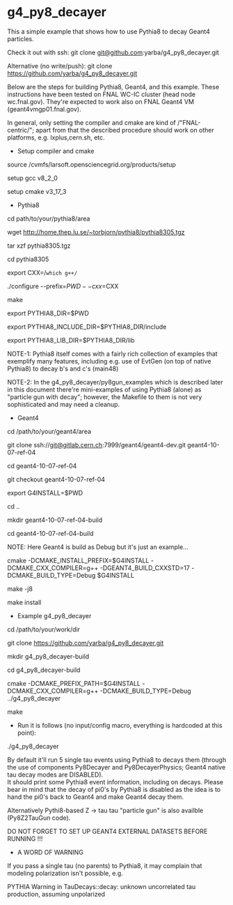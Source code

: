 # g4_py8_decayer

This a simple example that shows how to use Pythia8 to decay Geant4 particles.

Check it out with ssh:
git clone git@github.com:yarba/g4_py8_decayer.git 

Alternative (no write/push):
git clone https://github.com/yarba/g4_py8_decayer.git

Below are the steps for building Pythia8, Geant4, and this example.
These instructions have been tested on FNAL WC-IC cluster (head node wc.fnal.gov).
They're expected to work also on FNAL Geant4 VM (geant4vmgp01.fnal.gov).

In general, only setting the compiler and cmake are kind of /"FNAL-centric/"; 
apart from that the described procedure should work on other platforms, e.g. lxplus,cern.sh, etc.

* Setup compiler and cmake

source  /cvmfs/larsoft.opensciencegrid.org/products/setup

setup gcc v8_2_0

setup cmake v3_17_3

* Pythia8

cd path/to/your/pythia8/area

wget http://home.thep.lu.se/~torbjorn/pythia8/pythia8305.tgz

tar xzf pythia8305.tgz

cd pythia8305

export CXX=/`which g++/`

./configure --prefix=$PWD --cxx=$CXX

make

export PYTHIA8_DIR=$PWD

export PYTHIA8_INCLUDE_DIR=$PYTHIA8_DIR/include

export PYTHIA8_LIB_DIR=$PYTHIA8_DIR/lib

NOTE-1: Pythia8 itself comes with a fairly rich collection of examples that exemplify many features, including e.g. use of EvtGen (on top of native Pythia8) to decay b's and c's (main48)

NOTE-2: In the g4_py8_decayer/py8gun_examples which is described later in this document there're mini-examples of using Pythia8 (alone) as "particle gun with decay"; however, the Makefile to them is not very sophisticated and may need a cleanup. 


* Geant4

cd /path/to/your/geant4/area

git clone ssh://git@gitlab.cern.ch:7999/geant4/geant4-dev.git geant4-10-07-ref-04

cd  geant4-10-07-ref-04

git checkout  geant4-10-07-ref-04

export G4INSTALL=$PWD

cd ..

mkdir geant4-10-07-ref-04-build

cd  geant4-10-07-ref-04-build

NOTE: Here Geant4 is build as Debug but it's just an example...

cmake -DCMAKE_INSTALL_PREFIX=$G4INSTALL -DCMAKE_CXX_COMPILER=g++ -DGEANT4_BUILD_CXXSTD=17 -DCMAKE_BUILD_TYPE=Debug $G4INSTALL

make -j8

make install

* Example g4_py8_decayer

cd /path/to/your/work/dir

git clone https://github.com/yarba/g4_py8_decayer.git

mkdir g4_py8_decayer-build

cd g4_py8_decayer-build

cmake -DCMAKE_PREFIX_PATH=$G4INSTALL -DCMAKE_CXX_COMPILER=g++ -DCMAKE_BUILD_TYPE=Debug ../g4_py8_decayer

make

* Run it is follows (no input/config macro, everything is hardcoded at this point):

./g4_py8_decayer

By default it'll run 5 single tau events using Pythia8 to decays them (through the use 
of components Py8Decayer and Py8DecayerPhysics; Geant4 native tau decay modes are DISABLED).  
It should print some Pythia8 event information, including on decays. 
Please bear in mind that the decay of pi0's by Pythia8 is disabled as the idea is to hand 
the pi0's back to Geant4 and make Geant4 decay them.

Alternatively Pythi8-based Z -> tau tau "particle gun" is also availble (Py8Z2TauGun code).

DO NOT FORGET TO SET UP GEANT4 EXTERNAL DATASETS BEFORE RUNNING !!!

* A WORD OF WARNING

If you pass a single tau (no parents) to Pythia8, it may complain that modeling polarization isn't possible, e.g.

PYTHIA Warning in TauDecays::decay: unknown uncorrelated tau production, assuming unpolarized 



